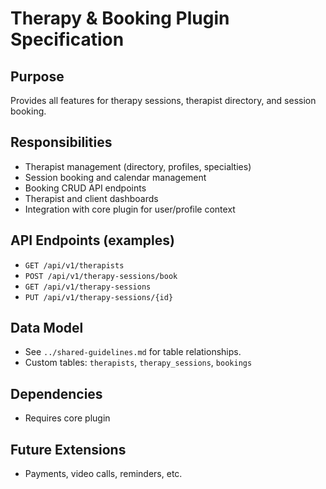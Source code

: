 # Therapy & Booking Plugin Specification

## Purpose
Provides all features for therapy sessions, therapist directory, and session booking.

## Responsibilities
- Therapist management (directory, profiles, specialties)
- Session booking and calendar management
- Booking CRUD API endpoints
- Therapist and client dashboards
- Integration with core plugin for user/profile context

## API Endpoints (examples)
- `GET /api/v1/therapists`
- `POST /api/v1/therapy-sessions/book`
- `GET /api/v1/therapy-sessions`
- `PUT /api/v1/therapy-sessions/{id}`

## Data Model
- See `../shared-guidelines.md` for table relationships.
- Custom tables: `therapists`, `therapy_sessions`, `bookings`

## Dependencies
- Requires core plugin

## Future Extensions
- Payments, video calls, reminders, etc.
